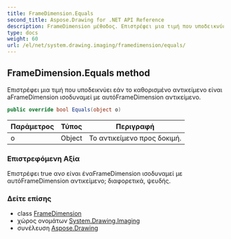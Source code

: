 ```yaml
---
title: FrameDimension.Equals
second_title: Aspose.Drawing for .NET API Reference
description: FrameDimension μέθοδος. Επιστρέφει μια τιμή που υποδεικνύει εάν το καθορισμένο αντικείμενο είναι aFrameDimension ισοδυναμεί με αυτόFrameDimension αντικείμενο.
type: docs
weight: 60
url: /el/net/system.drawing.imaging/framedimension/equals/
---
```

## FrameDimension.Equals method

Επιστρέφει μια τιμή που υποδεικνύει εάν το καθορισμένο αντικείμενο είναι aFrameDimension ισοδυναμεί με αυτόFrameDimension αντικείμενο.

```csharp
public override bool Equals(object o)
```

| Παράμετρος | Τύπος | Περιγραφή |
| --- | --- | --- |
| o | Object | Το αντικείμενο προς δοκιμή. |

### Επιστρεφόμενη Αξία

Επιστρέφει true αν*o* είναι έναFrameDimension ισοδυναμεί με αυτόFrameDimension αντικείμενο; διαφορετικά, ψευδής.

### Δείτε επίσης

* class [FrameDimension](../)
* χώρος ονομάτων [System.Drawing.Imaging](../../framedimension/)
* συνέλευση [Aspose.Drawing](../../../)


